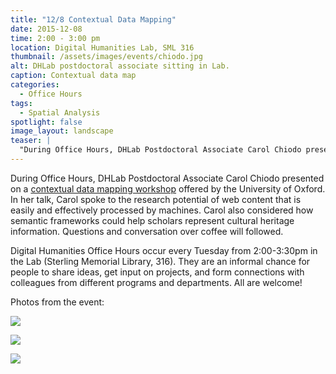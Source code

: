 ```yaml
---
title: "12/8 Contextual Data Mapping"
date: 2015-12-08
time: 2:00 - 3:00 pm
location: Digital Humanities Lab, SML 316
thumbnail: /assets/images/events/chiodo.jpg
alt: DHLab postdoctoral associate sitting in Lab.
caption: Contextual data map
categories:
  - Office Hours
tags:
  - Spatial Analysis
spotlight: false
image_layout: landscape
teaser: |
  "During Office Hours, DHLab Postdoctoral Associate Carol Chiodo presented on a contextual data mapping workshop offered by the University of Oxford. In her talk, Carol spoke to the research potential..."
---
```


During Office Hours, DHLab Postdoctoral Associate Carol Chiodo presented on a [contextual data mapping workshop](http://www.researchspace.org/home/project-updates/cidoccrmmappingworkshopatoxforduniversity) offered by the University of Oxford. In her talk, Carol spoke to the research potential of web content that is easily and effectively processed by machines. Carol also considered how semantic frameworks could help scholars represent cultural heritage information. Questions and conversation over coffee will followed.

Digital Humanities Office Hours occur every Tuesday from 2:00-3:30pm in the Lab (Sterling Memorial Library, 316). They are an informal chance for people to share ideas, get input on projects, and form connections with colleagues from different programs and departments. All are welcome!

Photos from the event:

[<img src="http://web.library.yale.edu/sites/default/files/resize/images/Carol%20contextual%20data%20mapping-223x185.jpg" alt: DHLab postdoctoral associate sitting in Lab. />](http://web.library.yale.edu/sites/default/files/images/Carol%20contextual%20data%20mapping.jpg)

[<img src="http://web.library.yale.edu/sites/default/files/resize/images/OH%2C%20Carol2%281%29-254x187.png" alt: Instructor gives talk to seated listeners in DHLab. />](http://web.library.yale.edu/sites/default/files/images/OH%2C%20Carol2%281%29.png)

[<img src="http://web.library.yale.edu/sites/default/files/resize/images/OH%2C%20Carol1-250x186.png" alt: Students listen to instructor lecture in Lab. />](http://web.library.yale.edu/sites/default/files/images/OH%2C%20Carol1.png)
